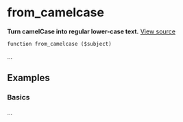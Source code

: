 
# from_camelcase

**Turn camelCase into regular lower-case text.** [View source](https://github.com/Eiskis/Baseline-PHP/blob/master/source/strings/from_camelcase.php)

	function from_camelcase ($subject)

...



## Examples

### Basics

...
